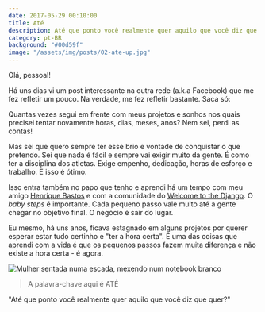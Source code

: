 ```yaml
---
date: 2017-05-29 00:10:00
title: Até
description: Até que ponto você realmente quer aquilo que você diz que quer?
category: pt-BR
background: "#00d59f"
image: "/assets/img/posts/02-ate-up.jpg"
---
```


<div id="fb-root"></div>
<script>(function(d, s, id) {var js, fjs = d.getElementsByTagName(s)[0];if (d.getElementById(id)) return;js = d.createElement(s); js.id = id;js.src = "//connect.facebook.net/en_US/sdk.js#xfbml=1&version=v2.9";fjs.parentNode.insertBefore(js, fjs);}(document, 'script', 'facebook-jssdk'));</script>

Olá, pessoal!

Há uns dias vi um post interessante na outra rede (a.k.a Facebook) que me fez refletir um pouco. Na verdade, me fez refletir bastante. Saca só:

Quantas vezes segui em frente com meus projetos e sonhos nos quais precisei tentar novamente horas, dias, meses, anos? Nem sei, perdi as contas!

Mas sei que quero sempre ter esse brio e vontade de conquistar o que pretendo. Sei que nada é fácil e sempre vai exigir muito da gente. É como ter a disciplina dos atletas. Exige empenho, dedicação, horas de esforço e trabalho. E isso é ótimo.

Isso entra também no papo que tenho e aprendi há um tempo com meu amigo [Henrique Bastos] e com a comunidade do [Welcome to the Django]. O *baby steps* é importante. Cada pequeno passo vale muito até a gente chegar no objetivo final. O negócio é sair do lugar.

Eu mesmo, há uns anos, ficava estagnado em alguns projetos por querer esperar estar tudo certinho e "ter a hora certa". E uma das coisas que aprendi com a vida é que os pequenos passos fazem muita diferença e não existe a hora certa - é agora.

![Mulher sentada numa escada, mexendo num notebook branco](/assets/img/posts/02-ate-stairs.jpg)

> A palavra-chave aqui é ATÉ

"Até que ponto você realmente quer aquilo que você diz que quer?"

[Henrique Bastos]: http://henriquebastos.net
[Welcome to the Django]: http://welcometothedjango.com.br